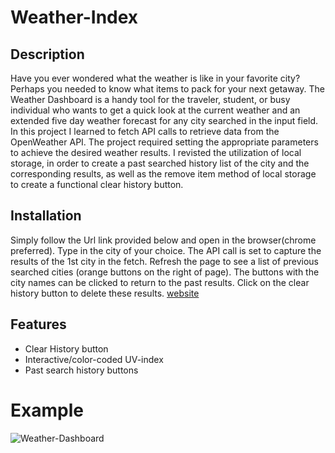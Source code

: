 # Weather-Index 
## Description
Have you ever wondered what the weather is like in your favorite city? Perhaps you needed to know what items to pack for your next getaway. The Weather Dashboard is a handy tool for the traveler, student, or busy individual who wants to get a quick look at the current weather and an extended five day weather forecast for any city searched in the input field. In this project I learned to fetch API calls to retrieve data from the OpenWeather API. The project required setting the appropriate parameters to achieve the desired weather results. I revisted the utilization of local storage, in order to create a past searched history list of the city and the corresponding results, as well as the remove item method of local storage to create a functional clear history button. 

## Installation
Simply follow the Url link provided below and open in the browser(chrome preferred). Type in the city of your choice. The API call is set to capture the results of the 1st city in the fetch. Refresh the page to see a list of previous searched cities (orange buttons on the right of page). The buttons with the city names can be clicked to return to the past results. Click on the clear history button to delete these results. 
[website](https://rgonsahn.github.io/Weather-Index/)

## Features
* Clear History button
* Interactive/color-coded UV-index 
* Past search history buttons 

# Example
![Weather-Dashboard](Weather-Index/images/weatherDash.png)